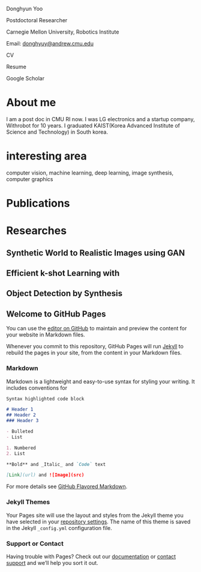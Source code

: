 Donghyun Yoo

Postdoctoral Researcher

Carnegie Mellon University, Robotics Institute

Email: donghyuy@andrew.cmu.edu

CV

Resume

Google Scholar


# About me
I am a post doc in CMU RI now. I was LG electronics and a startup company, Withrobot for 10 years. I graduated KAIST(Korea Advanced Institute of Science and Technology) in South korea. 

# interesting area 
computer vision, machine learning, deep learning, image synthesis, computer graphics

# Publications

# Researches

## Synthetic World to Realistic Images using GAN


## Efficient k-shot Learning with 


## Object Detection by Synthesis


## Welcome to GitHub Pages

You can use the [editor on GitHub](https://github.com/donghyunyoo/donghyunyoo.github.io/edit/master/index.md) to maintain and preview the content for your website in Markdown files.

Whenever you commit to this repository, GitHub Pages will run [Jekyll](https://jekyllrb.com/) to rebuild the pages in your site, from the content in your Markdown files.

### Markdown

Markdown is a lightweight and easy-to-use syntax for styling your writing. It includes conventions for

```markdown
Syntax highlighted code block

# Header 1
## Header 2
### Header 3

- Bulleted
- List

1. Numbered
2. List

**Bold** and _Italic_ and `Code` text

[Link](url) and ![Image](src)
```

For more details see [GitHub Flavored Markdown](https://guides.github.com/features/mastering-markdown/).

### Jekyll Themes

Your Pages site will use the layout and styles from the Jekyll theme you have selected in your [repository settings](https://github.com/donghyunyoo/donghyunyoo.github.io/settings). The name of this theme is saved in the Jekyll `_config.yml` configuration file.

### Support or Contact

Having trouble with Pages? Check out our [documentation](https://help.github.com/categories/github-pages-basics/) or [contact support](https://github.com/contact) and we’ll help you sort it out.
